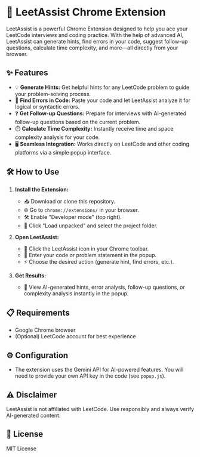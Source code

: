 # 🚀 LeetAssist Chrome Extension

LeetAssist is a powerful Chrome Extension designed to help you ace your LeetCode interviews and coding practice. With the help of advanced AI, LeetAssist can generate hints, find errors in your code, suggest follow-up questions, calculate time complexity, and more—all directly from your browser.

## ✨ Features

- 💡 **Generate Hints:** Get helpful hints for any LeetCode problem to guide your problem-solving process.
- 🐞 **Find Errors in Code:** Paste your code and let LeetAssist analyze it for logical or syntactic errors.
- ❓ **Get Follow-up Questions:** Prepare for interviews with AI-generated follow-up questions based on the current problem.
- ⏱️ **Calculate Time Complexity:** Instantly receive time and space complexity analysis for your code.
- 🖥️ **Seamless Integration:** Works directly on LeetCode and other coding platforms via a simple popup interface.

## 🛠️ How to Use

1. **Install the Extension:**
   - 📥 Download or clone this repository.
   - 🌐 Go to `chrome://extensions/` in your browser.
   - 🛠️ Enable "Developer mode" (top right).
   - 📂 Click "Load unpacked" and select the project folder.

2. **Open LeetAssist:**
   - 🧩 Click the LeetAssist icon in your Chrome toolbar.
   - 📝 Enter your code or problem statement in the popup.
   - ⚡ Choose the desired action (generate hint, find errors, etc.).

3. **Get Results:**
   - 🤖 View AI-generated hints, error analysis, follow-up questions, or complexity analysis instantly in the popup.

## 📋 Requirements

- Google Chrome browser
- (Optional) LeetCode account for best experience

## ⚙️ Configuration

- The extension uses the Gemini API for AI-powered features. You will need to provide your own API key in the code (see `popup.js`).

## ⚠️ Disclaimer

LeetAssist is not affiliated with LeetCode. Use responsibly and always verify AI-generated content.

## 📄 License

MIT License 